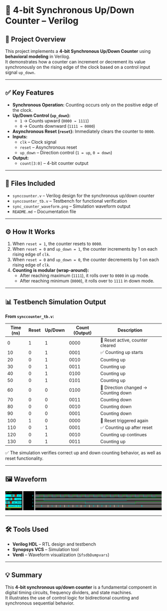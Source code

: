 # 🧮 4-bit Synchronous Up/Down Counter – Verilog

## 🧠 Project Overview

This project implements a **4-bit Synchronous Up/Down Counter** using **behavioral modeling** in Verilog.  
It demonstrates how a counter can increment or decrement its value synchronously on the rising edge of the clock based on a control input signal `up_down`.

---

## ✅ Key Features

- **Synchronous Operation:** Counting occurs only on the positive edge of the clock.  
- **Up/Down Control (`up_down`):**
  - `1` → Counts upward (`0000 → 1111`)
  - `0` → Counts downward (`1111 → 0000`)
- **Asynchronous Reset (`reset`):** Immediately clears the counter to `0000`.
- **Inputs:**
  - `clk` – Clock signal
  - `reset` – Asynchronous reset
  - `up_down` – Direction control (`1 = up`, `0 = down`)
- **Output:**
  - `count[3:0]` – 4-bit counter output

---

## 📂 Files Included

- `synccounter.v` – Verilog design for the synchronous up/down counter  
- `synccounter_tb.v` – Testbench for functional verification  
- `sync_counter_waveform.png` – Simulation waveform output  
- `README.md` – Documentation file

---

## ⚙️ How It Works

1. When `reset = 1`, the counter resets to `0000`.  
2. When `reset = 0` and `up_down = 1`, the counter increments by 1 on each rising edge of `clk`.  
3. When `reset = 0` and `up_down = 0`, the counter decrements by 1 on each rising edge of `clk`.  
4. **Counting is modular (wrap-around):**
   - After reaching maximum (`1111`), it rolls over to `0000` in up mode.  
   - After reaching minimum (`0000`), it rolls over to `1111` in down mode.

---

## 📊 Testbench Simulation Output

**From `synccounter_tb.v`:**

| Time (ns) | Reset | Up/Down | Count (Output) | Description |
|------------|--------|----------|----------------|--------------|
| 0   | 1 | 1 | 0000 | 🔁 Reset active, counter cleared |
| 10  | 0 | 1 | 0001 | ✅ Counting up starts |
| 20  | 0 | 1 | 0010 | Counting up |
| 30  | 0 | 1 | 0011 | Counting up |
| 40  | 0 | 1 | 0100 | Counting up |
| 50  | 0 | 1 | 0101 | Counting up |
| 60  | 0 | 0 | 0100 | 🔄 Direction changed → Counting down |
| 70  | 0 | 0 | 0011 | Counting down |
| 80  | 0 | 0 | 0010 | Counting down |
| 90  | 0 | 0 | 0001 | Counting down |
| 100 | 1 | 0 | 0000 | 🔁 Reset triggered again |
| 110 | 0 | 1 | 0001 | ✅ Counting up after reset |
| 120 | 0 | 1 | 0010 | Counting up continues |
| 130 | 0 | 1 | 0011 | Counting up |

✅ The simulation verifies correct up and down counting behavior, as well as reset functionality.

---

## 🖼 Waveform

![4-bit Synchronous Counter Waveform](sync_counter_waveform.png)

---

## 🛠 Tools Used

- **Verilog HDL** – RTL design and testbench  
- **Synopsys VCS** – Simulation tool  
- **Verdi** – Waveform visualization (`$fsdbDumpvars`)

---

## 💡 Summary

This **4-bit synchronous up/down counter** is a fundamental component in digital timing circuits, frequency dividers, and state machines.  
It illustrates the use of control logic for bidirectional counting and synchronous sequential behavior.
